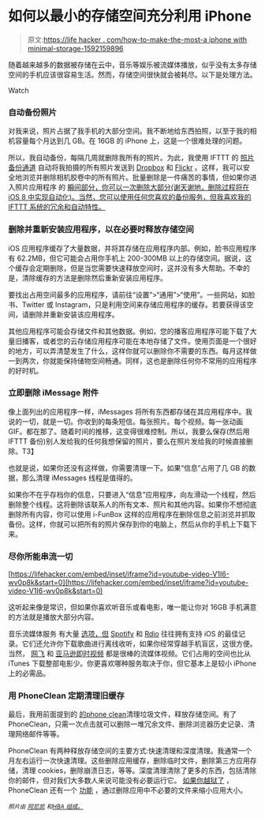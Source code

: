 # 如何以最小的存储空间充分利用 iPhone

> 原文:[https://life hacker . com/how-to-make-the-most-a iphone with minimal-storage-1592159896](https://lifehacker.com/how-to-make-the-most-of-an-iphone-with-minimal-storage-1592159896)

随着越来越多的数据被存储在云中，音乐等娱乐被流媒体播放，似乎没有太多存储空间的手机应该很容易生活。然而，存储空间很快就会被耗尽。以下是处理方法。

Watch

### 自动备份照片

对我来说，照片占据了我手机的大部分空间。我不断地给东西拍照，以至于我的相机容量每个月达到几 GB。在 16GB 的 iPhone 上，这是一个很难处理的问题。

所以，我自动备份，每隔几周就删除我所有的照片。为此，我使用 IFTTT 的 [照片备份通道](http://lifehacker.com/all-the-new-stuff-in-ifttt-for-ios-and-what-you-can-do-1032710106) 自动将我拍摄的所有照片发送到 [Dropbox](https://www.dropbox.com/) 和 [Flickr](https://www.flickr.com/) 。这样，我可以安全地浏览并删除相机胶卷中的所有照片。批量删除是一件痛苦的事情，但如果你进入照片应用程序 的 [瞬间部分，你可以一次删除大部分(谢天谢地，删除过程将在 iOS 8 中实现自动化)。当然，您可以使用任何您喜欢的备份服务，但我喜欢我的 IFTTT 系统的冗余和自动特性。](http://lifehacker.com/batch-delete-photos-in-ios-from-the-moments-section-1583798983)

### 删除并重新安装应用程序，以在必要时释放存储空间

iOS 应用程序缓存了大量数据，并将其存储在应用程序内部。例如，脸书应用程序有 62.2MB，但它可能会占用你手机上 200-300MB 以上的存储空间。据说，这个缓存会定期删除，但是当您需要快速释放空间时，这并没有多大帮助。不幸的是，清除缓存的方法是删除然后重新安装应用程序。

要找出占用空间最多的应用程序，请前往“设置”>“通用”>“使用”。一些网站，如脸书、Twitter 或 Instagram，只是利用空间来存储应用程序的缓存。若要获得该空间，请删除并重新安装该应用程序。

其他应用程序可能会存储文件和其他数据。例如，您的播客应用程序可能下载了大量旧播客，或者您的云存储应用程序可能在本地存储了文件。使用页面是一个很好的地方，可以弄清楚发生了什么，这样你就可以删除你不需要的东西。每月这样做一到两次，你就能保持储物空间畅通。同样，这也是删除任何你不常用的应用程序的好时机。

### 立即删除 iMessage 附件

像上面列出的应用程序一样，iMessages 将所有东西都存储在其应用程序中。我说的一切，就是一切。你收到的每条短信。每张照片。每个视频。每一张动画 GIF。都在那了。随着时间的推移，这变得很难控制。所以，我要么保存(然后用 IFTTT 备份)别人发给我的任何我想保留的照片，要么在照片发给我的时候直接删除。T3】

也就是说，如果你还没有这样做，你需要清理一下。如果“信息”占用了几 GB 的数据，那么清理 iMessages 线程是值得的。

如果你不在乎存档你的信息，只要进入“信息”应用程序，向左滑动一个线程，然后删除整个线程。这将删除该联系人的所有文本、照片和其他内容。如果你不想彻底删除所有内容，你可以使用 i-FunBox 这样的应用程序在删除信息之前浏览并抓取备份。这样，你就可以把所有的照片保存到你的电脑上，然后从你的手机上下载下来。

### 尽你所能串流一切

 [https://lifehacker.com/embed/inset/iframe?id=youtube-video-V1I6-wv0p8k&start=0](https://lifehacker.com/embed/inset/iframe?id=youtube-video-V1I6-wv0p8k&start=0) 

这听起来像是常识，但如果你喜欢听音乐或看电影，唯一能让你对 16GB 手机满意的方法就是播放大部分内容。

音乐流媒体服务 有大量 [选项，但](https://lifehacker.com/find-the-streaming-music-service-that-works-for-you-wit-1077168171) [Spotify](https://www.spotify.com/us/) 和 [Rdio](http://www.rdio.com/) 往往拥有支持 iOS 的最佳记录。它们还允许你下载歌曲进行离线收听，如果你经常穿越手机盲区，这很方便。当然， [网飞](https://itunes.apple.com/us/app/netflix/id363590051?mt=8) 和 [亚马逊即时视频](https://itunes.apple.com/us/app/amazon-instant-video/id545519333?mt=8) 都是很棒的流媒体视频。它们占用的空间也比从 iTunes 下载整部电影少。你更喜欢哪种服务取决于你，但它基本上是较小 iPhone 上的必需品。

### 用 PhoneClean 定期清理旧缓存

最后，我用前面提到的 [的](http://www.imobie.com/phoneclean/)[phone clean](http://lifehacker.com/phoneclean-scans-your-ios-device-to-reclaim-storage-spa-30763947)清理垃圾文件，释放存储空间。有了 PhoneClean，只需一次点击就可以删除一堆冗余文件、删除浏览器历史记录、清理网络邮件等等。

PhoneClean 有两种释放存储空间的主要方式:快速清理和深度清理。我通常一个月左右运行一次快速清理。这些删除应用缓存，删除临时文件，删除第三方应用存储，清理 cookies，删除崩溃日志，等等。深度清理清除了更多的东西，包括清除你的邮件，但对我们大多数人来说可能没有必要运行它。 [如果你越狱了](http://lifehacker.com/how-to-jailbreak-your-iphone-the-always-up-to-date-gui-5771943) ，PhoneClean 还有一个 [功能](http://www.imobie.com/guide/phoneclean/optimize-jailbreaking-device.htm) ，通过删除应用中不必要的文件来缩小应用大小。

<small>*照片由*</small> [<small>*阿尼凯*</small>](http://www.shutterstock.com/pic.mhtml?id=150988088&src=id) <small>*和*</small>[<small>*HBA 组成。*</small>](http://www.shutterstock.com/pic.mhtml?id=38362843&src=id)